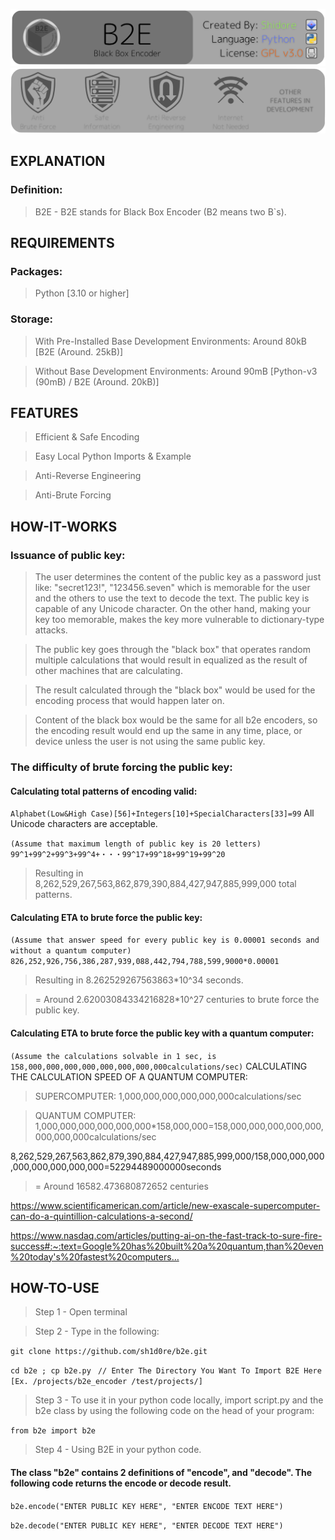 <img src="/files/readme_images/banner1.png"></img>
<img src="/files/readme_images/banner2.png"></img>

## EXPLANATION
### Definition:
> B2E    - B2E stands for Black Box Encoder (B2 means two B`s).

## REQUIREMENTS
### Packages:
> Python [3.10 or higher]

### Storage:
> With Pre-Installed Base Development Environments: Around 80kB [B2E (Around. 25kB)]

> Without Base Development Environments:            Around 90mB [Python-v3 (90mB) / B2E (Around. 20kB)]

## FEATURES
> Efficient & Safe Encoding

> Easy Local Python Imports & Example

> Anti-Reverse Engineering

> Anti-Brute Forcing

## HOW-IT-WORKS
### Issuance of public key:
> The user determines the content of the public key as a password just like: "secret123!", "123456.seven" which is memorable for the user and the others to use the text to decode the text. The public key is capable of any Unicode character. On the other hand, making your key too memorable, makes the key more vulnerable to dictionary-type attacks.

> The public key goes through the "black box" that operates random multiple calculations that would result in equalized as the result of other machines that are calculating.

> The result calculated through the "black box" would be used for the encoding process that would happen later on.

> Content of the black box would be the same for all b2e encoders, so the encoding result would end up the same in any time, place, or device unless the user is not using the same public key.

### The difficulty of brute forcing the public key:
#### Calculating total patterns of encoding valid:

```Alphabet(Low&High Case)[56]+Integers[10]+SpecialCharacters[33]=99``` All Unicode characters are acceptable.

```(Assume that maximum length of public key is 20 letters) 99^1+99^2+99^3+99^4+・・・99^17+99^18+99^19+99^20```
> Resulting in 8,262,529,267,563,862,879,390,884,427,947,885,999,000 total patterns.

#### Calculating ETA to brute force the public key:
```(Assume that answer speed for every public key is 0.00001 seconds and without a quantum computer) 826,252,926,756,386,287,939,088,442,794,788,599,9000*0.00001```

> Resulting in 8.262529267563863*10^34 seconds.

> = Around 2.62003084334216828*10^27 centuries to brute force the public key.

#### Calculating ETA to brute force the public key with a quantum computer:
```(Assume the calculations solvable in 1 sec, is 158,000,000,000,000,000,000,000,000calculations/sec)```
CALCULATING THE CALCULATION SPEED OF A QUANTUM COMPUTER:
>    SUPERCOMPUTER: 1,000,000,000,000,000,000calculations/sec

> QUANTUM COMPUTER: 1,000,000,000,000,000,000*158,000,000=158,000,000,000,000,000,000,000,000calculations/sec

8,262,529,267,563,862,879,390,884,427,947,885,999,000/158,000,000,000,000,000,000,000,000=52294489000000seconds

> = Around 16582.473680872652 centuries

https://www.scientificamerican.com/article/new-exascale-supercomputer-can-do-a-quintillion-calculations-a-second/

https://www.nasdaq.com/articles/putting-ai-on-the-fast-track-to-sure-fire-success#:~:text=Google%20has%20built%20a%20quantum,than%20even%20today's%20fastest%20computers…
## HOW-TO-USE
> Step 1 - Open terminal

> Step 2 - Type in the following:

```git clone https://github.com/sh1d0re/b2e.git```

```cd b2e ; cp b2e.py``` ``` // Enter The Directory You Want To Import B2E Here [Ex. /projects/b2e_encoder /test/projects/]```

> Step 3 - To use it in your python code locally, import script.py and the b2e class by using the following code on the head of your program:

```from b2e import b2e```

> Step 4 - Using B2E in your python code.
#### The class "b2e" contains 2 definitions of "encode", and "decode". The following code returns the encode or decode result.
```b2e.encode("ENTER PUBLIC KEY HERE", "ENTER ENCODE TEXT HERE")```

```b2e.decode("ENTER PUBLIC KEY HERE", "ENTER DECODE TEXT HERE")```
